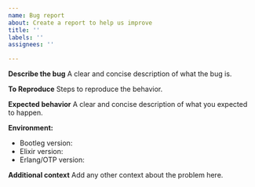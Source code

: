 ```yaml
---
name: Bug report
about: Create a report to help us improve
title: ''
labels: ''
assignees: ''

---
```


**Describe the bug**
 A clear and concise description of what the bug is.

**To Reproduce**
Steps to reproduce the behavior.

**Expected behavior**
A clear and concise description of what you expected to happen.

**Environment:**
- Bootleg version: 
- Elixir version: 
- Erlang/OTP version: 

**Additional context**
Add any other context about the problem here.
